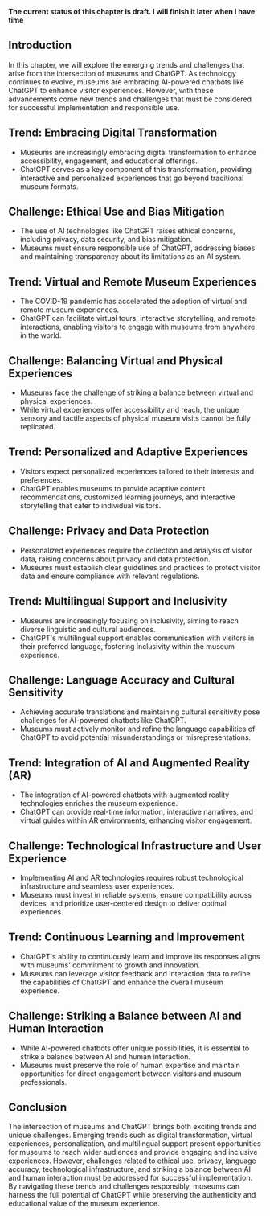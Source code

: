 **The current status of this chapter is draft. I will finish it later when I have time**

Introduction
------------

In this chapter, we will explore the emerging trends and challenges that arise from the intersection of museums and ChatGPT. As technology continues to evolve, museums are embracing AI-powered chatbots like ChatGPT to enhance visitor experiences. However, with these advancements come new trends and challenges that must be considered for successful implementation and responsible use.

Trend: Embracing Digital Transformation
---------------------------------------

* Museums are increasingly embracing digital transformation to enhance accessibility, engagement, and educational offerings.
* ChatGPT serves as a key component of this transformation, providing interactive and personalized experiences that go beyond traditional museum formats.

Challenge: Ethical Use and Bias Mitigation
------------------------------------------

* The use of AI technologies like ChatGPT raises ethical concerns, including privacy, data security, and bias mitigation.
* Museums must ensure responsible use of ChatGPT, addressing biases and maintaining transparency about its limitations as an AI system.

Trend: Virtual and Remote Museum Experiences
--------------------------------------------

* The COVID-19 pandemic has accelerated the adoption of virtual and remote museum experiences.
* ChatGPT can facilitate virtual tours, interactive storytelling, and remote interactions, enabling visitors to engage with museums from anywhere in the world.

Challenge: Balancing Virtual and Physical Experiences
-----------------------------------------------------

* Museums face the challenge of striking a balance between virtual and physical experiences.
* While virtual experiences offer accessibility and reach, the unique sensory and tactile aspects of physical museum visits cannot be fully replicated.

Trend: Personalized and Adaptive Experiences
--------------------------------------------

* Visitors expect personalized experiences tailored to their interests and preferences.
* ChatGPT enables museums to provide adaptive content recommendations, customized learning journeys, and interactive storytelling that cater to individual visitors.

Challenge: Privacy and Data Protection
--------------------------------------

* Personalized experiences require the collection and analysis of visitor data, raising concerns about privacy and data protection.
* Museums must establish clear guidelines and practices to protect visitor data and ensure compliance with relevant regulations.

Trend: Multilingual Support and Inclusivity
-------------------------------------------

* Museums are increasingly focusing on inclusivity, aiming to reach diverse linguistic and cultural audiences.
* ChatGPT's multilingual support enables communication with visitors in their preferred language, fostering inclusivity within the museum experience.

Challenge: Language Accuracy and Cultural Sensitivity
-----------------------------------------------------

* Achieving accurate translations and maintaining cultural sensitivity pose challenges for AI-powered chatbots like ChatGPT.
* Museums must actively monitor and refine the language capabilities of ChatGPT to avoid potential misunderstandings or misrepresentations.

Trend: Integration of AI and Augmented Reality (AR)
---------------------------------------------------

* The integration of AI-powered chatbots with augmented reality technologies enriches the museum experience.
* ChatGPT can provide real-time information, interactive narratives, and virtual guides within AR environments, enhancing visitor engagement.

Challenge: Technological Infrastructure and User Experience
-----------------------------------------------------------

* Implementing AI and AR technologies requires robust technological infrastructure and seamless user experiences.
* Museums must invest in reliable systems, ensure compatibility across devices, and prioritize user-centered design to deliver optimal experiences.

Trend: Continuous Learning and Improvement
------------------------------------------

* ChatGPT's ability to continuously learn and improve its responses aligns with museums' commitment to growth and innovation.
* Museums can leverage visitor feedback and interaction data to refine the capabilities of ChatGPT and enhance the overall museum experience.

Challenge: Striking a Balance between AI and Human Interaction
--------------------------------------------------------------

* While AI-powered chatbots offer unique possibilities, it is essential to strike a balance between AI and human interaction.
* Museums must preserve the role of human expertise and maintain opportunities for direct engagement between visitors and museum professionals.

Conclusion
----------

The intersection of museums and ChatGPT brings both exciting trends and unique challenges. Emerging trends such as digital transformation, virtual experiences, personalization, and multilingual support present opportunities for museums to reach wider audiences and provide engaging and inclusive experiences. However, challenges related to ethical use, privacy, language accuracy, technological infrastructure, and striking a balance between AI and human interaction must be addressed for successful implementation. By navigating these trends and challenges responsibly, museums can harness the full potential of ChatGPT while preserving the authenticity and educational value of the museum experience.

